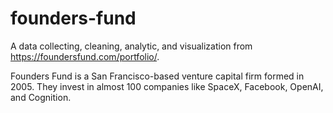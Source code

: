 # founders-fund
A data collecting, cleaning, analytic, and visualization from https://foundersfund.com/portfolio/.

Founders Fund is a San Francisco-based venture capital firm formed in 2005. They invest in almost 100 companies like SpaceX, Facebook, OpenAI, and Cognition.

